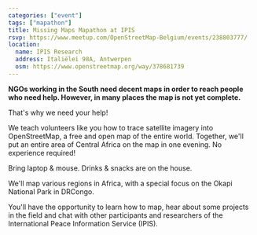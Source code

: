 ```yaml
---
categories: ["event"]
tags: ["mapathon"]
title: Missing Maps Mapathon at IPIS
rsvp: https://www.meetup.com/OpenStreetMap-Belgium/events/238803777/
location:
  name: IPIS Research
  address: Italiëlei 98A, Antwerpen
  osm: https://www.openstreetmap.org/way/378681739
---
```


**NGOs working in the South need decent maps in order to reach people who need help. However, in many places the map is not yet complete.**

That's why we need your help!

We teach volunteers like you how to trace satellite imagery into OpenStreetMap, a free and open map of the entire world. Together, we'll put an entire area of Central Africa on the map in one evening. No experience required!

Bring laptop & mouse. Drinks & snacks are on the house.

We'll map various regions in Africa, with a special focus on the Okapi National Park in DRCongo.

You'll have the opportunity to learn how to map, hear about some projects in the field and chat with other participants and researchers of the International Peace Information Service (IPIS).
